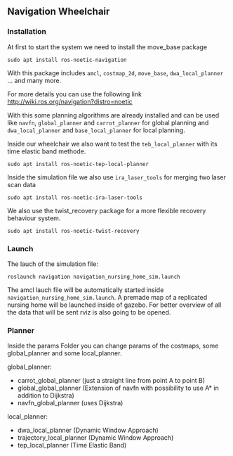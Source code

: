 ## Navigation Wheelchair



### Installation
At first to start the system we need to install the move_base package
```
sudo apt install ros-noetic-navigation
```

With this package includes ``amcl``, ``costmap_2d``, ``move_base``, ``dwa_local_planner`` ... and many more.

For more details you can use the following link
http://wiki.ros.org/navigation?distro=noetic

With this some planning algorithms are already installed and can be used like ``navfn``, ``global_planner`` and ``carrot_planner`` for global planning 
and ``dwa_local_planner`` and ``base_local_planner`` for local planning.



Inside our wheelchair we also want to test the ``teb_local_planner`` with its time elastic band methode. 

```
sudo apt install ros-noetic-tep-local-planner
```

Inside the simulation file we also use ``ira_laser_tools`` for merging two laser scan data
```
sudo apt install ros-noetic-ira-laser-tools
```

We also use the twist_recovery package for a more flexible recovery behaviour system.
```
sudo apt install ros-noetic-twist-recovery
```

### Launch
The lauch of the simulation file:
```
roslaunch navigation navigation_nursing_home_sim.launch
```
The amcl lauch file will be automatically started inside ``navigation_nursing_home_sim.launch``. 
A premade map of a replicated nursing home will be launched inside of gazebo. For better overview of all the data that will be sent rviz is also going to be opened.

### Planner
Inside the params Folder you can change params of the costmaps, some global_planner and some local_planner.

global_planner:

- carrot_global_planner (just a straight line from point A to point B)
- global_global_planner (Extension of navfn with possibility to use A* in addition to Dijkstra)
- navfn_global_planner (uses Dijkstra)

local_planner:

- dwa_local_planner (Dynamic Window Approach)
- trajectory_local_planner (Dynamic Window Approach)
- tep_local_planner (Time Elastic Band)
